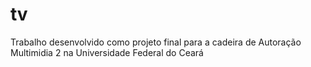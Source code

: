 # tv
Trabalho desenvolvido como projeto final para a cadeira de Autoração Multimidia 2
na Universidade Federal do Ceará
